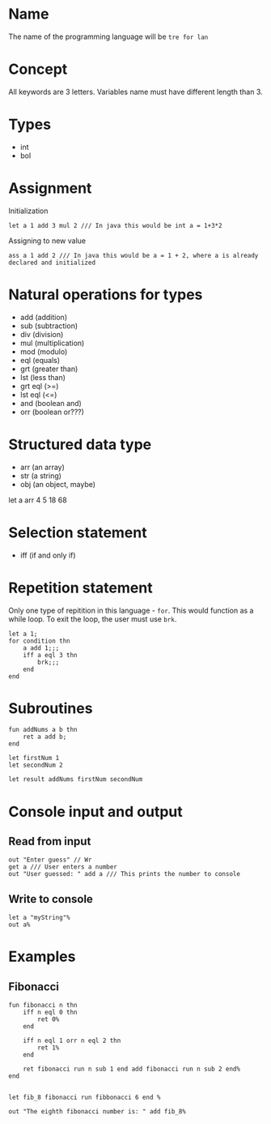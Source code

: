 # Name

The name of the programming language will be `tre for lan`

# Concept

All keywords are 3 letters. Variables name must have different length than 3.

# Types

-   int
-   bol

# Assignment

Initialization

```
let a 1 add 3 mul 2 /// In java this would be int a = 1+3*2
```

Assigning to new value

```
ass a 1 add 2 /// In java this would be a = 1 + 2, where a is already declared and initialized
```

# Natural operations for types

-   add (addition)
-   sub (subtraction)
-   div (division)
-   mul (multiplication)
-   mod (modulo)
-   eql (equals)
-   grt (greater than)
-   lst (less than)
-   grt eql (>=)
-   lst eql (<=)
-   and (boolean and)
-   orr (boolean or???)

# Structured data type

-   arr (an array)
-   str (a string)
-   obj (an object, maybe)

let a arr 4 5 18 68
# Selection statement

-   iff (if and only if)

# Repetition statement

Only one type of repitition in this language - `for`. This would function as a while loop. To exit the loop, the user must use `brk`.

```
let a 1;
for condition thn
    a add 1;;;
    iff a eql 3 thn
        brk;;;
    end
end
```

# Subroutines

```
fun addNums a b thn
    ret a add b;
end

let firstNum 1
let secondNum 2

let result addNums firstNum secondNum
```

# Console input and output

## Read from input

```
out "Enter guess" // Wr
get a /// User enters a number
out "User guessed: " add a /// This prints the number to console
```

## Write to console

```
let a "myString"%
out a%
```

# Examples

## Fibonacci

```
fun fibonacci n thn
    iff n eql 0 thn
        ret 0%
    end

    iff n eql 1 orr n eql 2 thn
        ret 1%
    end

    ret fibonacci run n sub 1 end add fibonacci run n sub 2 end%
end


let fib_8 fibonacci run fibbonacci 6 end %

out "The eighth fibonacci number is: " add fib_8%
```
